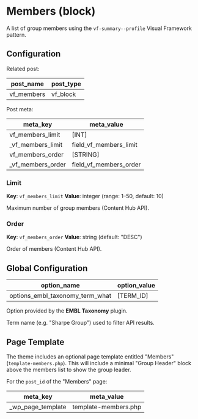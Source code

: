 # Members (block)

A list of group members using the `vf-summary--profile` Visual Framework pattern.

## Configuration

Related post:

| post_name | post_type |
| --------- | --------- |
| vf_members | vf_block |

Post meta:

| meta_key | meta_value |
| -------- | ---------- |
| vf_members_limit | [INT] |
| \_vf_members_limit | field_vf_members_limit |
| vf_members_order | [STRING] |
| \_vf_members_order | field_vf_members_order |

### Limit

**Key**: `vf_members_limit`
**Value**: integer (range: 1–50, default: 10)

Maximum number of group members (Content Hub API).

### Order

**Key**: `vf_members_order`
**Value**: string (default: "DESC")

Order of members (Content Hub API).

## Global Configuration

| option_name | option_value |
| ----------- | ------------ |
| options_embl_taxonomy_term_what | [TERM_ID] |

Option provided by the **EMBL Taxonomy** plugin.

Term name (e.g. "Sharpe Group") used to filter API results.

## Page Template

The theme includes an optional page template entitled "Members" (`template-members.php`). This will include a minimal "Group Header" block above the members list to show the group leader.

For the `post_id` of the "Members" page:

| meta_key | meta_value |
| -------- | ---------- |
| \_wp_page_template | template-members.php |
